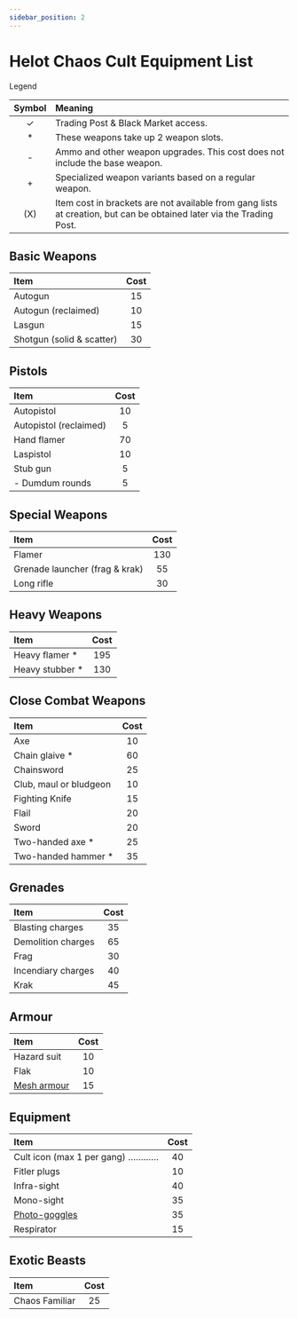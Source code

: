 ```yaml
---
sidebar_position: 2
---
```


# Helot Chaos Cult Equipment List

Legend

| Symbol | Meaning                                                                                                          |
| :----: | :--------------------------------------------------------------------------------------------------------------- |
|   ✓    | Trading Post & Black Market access.                                                                              |
|   \*   | These weapons take up 2 weapon slots.                                                                            |
|   -    | Ammo and other weapon upgrades. This cost does not include the base weapon.                                      |
|   +    | Specialized weapon variants based on a regular weapon.                                                           |
|  (X)   | Item cost in brackets are not available from gang lists at creation, but can be obtained later via the Trading Post. |

## Basic Weapons

| Item                      | Cost  |
| :------------------------ | :---: |
| Autogun                   |  15   |
| Autogun (reclaimed)       |  10   |
| Lasgun                    |  15   |
| Shotgun (solid & scatter) |  30   |

## Pistols

| Item                   | Cost  |
| :--------------------- | :---: |
| Autopistol             |  10   |
| Autopistol (reclaimed) |   5   |
| Hand flamer            |  70   |
| Laspistol              |  10   |
| Stub gun               |   5   |
| - Dumdum rounds        |   5   |

## Special Weapons

| Item                           | Cost  |
| :----------------------------- | :---: |
| Flamer                         |  130  |
| Grenade launcher (frag & krak) |  55   |
| Long rifle                     |  30   |

## Heavy Weapons

| Item             | Cost  |
| :--------------- | :---: |
| Heavy flamer \*  |  195  |
| Heavy stubber \* |  130  |

## Close Combat Weapons

| Item                   | Cost  |
| :--------------------- | :---: |
| Axe                    |  10   |
| Chain glaive \*        |  60   |
| Chainsword             |  25   |
| Club, maul or bludgeon |  10   |
| Fighting Knife         |  15   |
| Flail                  |  20   |
| Sword                  |  20   |
| Two-handed axe \*      |  25   |
| Two-handed hammer \*   |  35   |

## Grenades

| Item               | Cost  |
| :----------------- | :---: |
| Blasting charges   |  35   |
| Demolition charges |  65   |
| Frag               |  30   |
| Incendiary charges |  40   |
| Krak               |  45   |

## Armour

| Item        | Cost  |
| :---------- | :---: |
| Hazard suit |  10   |
| Flak        |  10   |
| [Mesh armour](/docs/armoury/armour#mesh-armour)        |  15   |

## Equipment

| Item                            | Cost  |
| :------------------------------ | :---: |
| Cult icon (max 1 per gang) ………… |  40   |
| Fitler plugs                    |  10   |
| Infra-sight                     |  40   |
| Mono-sight                      |  35   |
| [Photo-goggles](/docs/armoury/personal-equipment#photo-goggles)                   |  35   |
| Respirator                      |  15   |

## Exotic Beasts

| Item           | Cost  |
| :------------- | :---: |
| Chaos Familiar |  25   |
